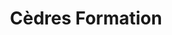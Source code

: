 ---
title: Cèdres Formation
site: https://cedresformation.ch/
description: Centre de formation de l'EERV
tags:
    - formation
    - spiritualité
cantons: 
    - Vaud
keywords:
    - Cèdres
---